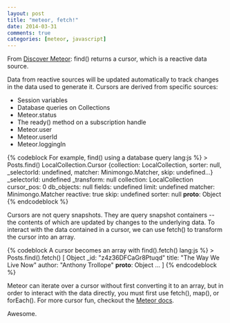 ```yaml
---
layout: post
title: "meteor, fetch!"
date: 2014-03-31
comments: true
categories: [meteor, javascript]
---
```


From [Discover Meteor](http://book.discovermeteor.com/): find() returns a cursor, which is a reactive data source.

Data from reactive sources will be updated automatically to track changes in the data used to generate it. <!--more-->Cursors are derived from specific sources:

* Session variables
* Database queries on Collections
* Meteor.status
* The ready() method on a subscription handle
* Meteor.user
* Meteor.userId
* Meteor.loggingIn

{% codeblock For example, find() using a database query lang:js %}
&gt; Posts.find()
LocalCollection.Cursor {collection: LocalCollection, sorter: null, _selectorId: undefined, matcher: Minimongo.Matcher, skip: undefined…}
      _selectorId: undefined
      _transform: null
      collection: LocalCollection
      cursor_pos: 0
      db_objects: null
      fields: undefined
      limit: undefined
      matcher: Minimongo.Matcher
      reactive: true
      skip: undefined
      sorter: null
      __proto__: Object
{% endcodeblock %}

Cursors are not query snapshots. They are query snapshot containers -- the contents of which are updated by changes to the underlying data. To interact with the data contained in a cursor, we can use fetch() to transform the cursor into an array.

{% codeblock A cursor becomes an array with find().fetch() lang:js %}
&gt; Posts.find().fetch()
[
    Object
    _id: "z4z36DFCaGr8Ptuqd"
    title: "The Way We Live Now"
    author: "Anthony Trollope"
    __proto__: Object
    ...
]
{% endcodeblock %}

Meteor can iterate over a cursor without first converting it to an array, but in order to interact with the data directly, you must first use fetch(), map(), or forEach(). For more cursor fun, checkout the [Meteor docs](http://docs.meteor.com/#reactivity).

Awesome.